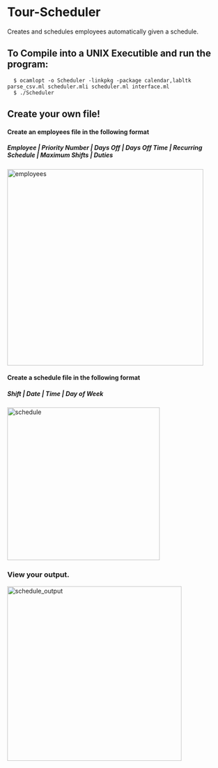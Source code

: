 # Tour-Scheduler
Creates and schedules employees automatically given a schedule.

## To Compile into a UNIX Executible and run the program:
      $ ocamlopt -o Scheduler -linkpkg -package calendar,labltk parse_csv.ml scheduler.mli scheduler.ml interface.ml
      $ ./Scheduler

## Create your own file!

#### Create an employees file in the following format

##### Employee	| Priority Number	| Days Off	| Days Off Time	| Recurring Schedule	| Maximum Shifts	| Duties

<img src="https://github.com/jengajenga/Tour-Scheduler/blob/master/images/employees.png" alt="employees" width="450">


#### Create a schedule file in the following format

##### Shift	| Date	| Time	| Day of Week

<img src="https://github.com/jengajenga/Tour-Scheduler/blob/master/images/schedule.png" alt="schedule" width="350">


### View your output.
<img src="https://github.com/jengajenga/Tour-Scheduler/blob/master/images/schedule_output.png" alt="schedule_output" width="400">
